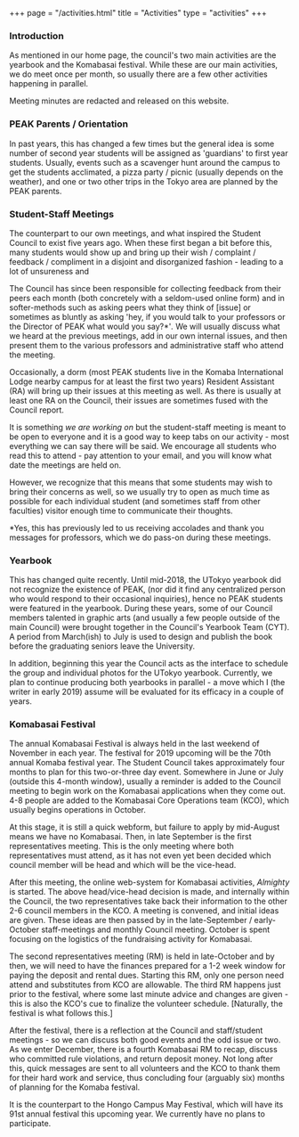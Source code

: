 +++
page = "/activities.html"
title = "Activities"
type = "activities"
+++

### Introduction

As mentioned in our home page, the council's two main activities are the yearbook and the Komabasai festival. While these are our main activities, we do meet once per month, so usually there are a few other activities happening in parallel.

Meeting minutes are redacted and released on this website.

### PEAK Parents / Orientation

In past years, this has changed a few times but the general idea is some number of second year students will be assigned as 'guardians' to first year students. Usually, events such as a scavenger hunt around the campus to get the students acclimated, a pizza party / picnic (usually depends on the weather), and one or two other trips in the Tokyo area are planned by the PEAK parents.

### Student-Staff Meetings

The counterpart to our own meetings, and what inspired the Student Council to exist five years ago. When these first began a bit before this, many students would show up and bring up their wish / complaint / feedback / compliment in a disjoint and disorganized fashion - leading to a lot of unsureness and 

The Council has since been responsible for collecting feedback from their peers each month (both concretely with a seldom-used online form) and in softer-methods such as asking peers what they think of \[issue\] or sometimes as bluntly as asking 'hey, if you would talk to your professors or the Director of PEAK what would you say?*'_._ We will usually discuss what we heard at the previous meetings, add in our own internal issues, and then present them to the various professors and administrative staff who attend the meeting.

Occasionally, a dorm (most PEAK students live in the Komaba International Lodge nearby campus for at least the first two years) Resident Assistant (RA) will bring up their issues at this meeting as well. As there is usually at least one RA on the Council, their issues are sometimes fused with the Council report.

It is something _we are working on_ but the student-staff meeting is meant to be open to everyone and it is a good way to keep tabs on our activity - most everything we can say there will be said. We encourage all students who read this to attend - pay attention to your email, and you will know what date the meetings are held on. 

However, we recognize that this means that some students may wish to bring their concerns as well, so we usually try to open as much time as possible for each individual student (and sometimes staff from other faculties) visitor enough time to communicate their thoughts. 

\*Yes, this has previously led to us receiving accolades and thank you messages for professors, which we do pass-on during these meetings.

### Yearbook

This has changed quite recently. Until mid-2018, the UTokyo yearbook did not recognize the existence of PEAK, (nor did it find any centralized person who would respond to their occasional inquiries), hence no PEAK students were featured in the yearbook. During these years, some of our Council members talented in graphic arts (and usually a few people outside of the main Council) were brought together in the Council's Yearbook Team (CYT). A period from March(ish) to July is used to design and publish the book before the graduating seniors leave the University.

In addition, beginning this year the Council acts as the interface to schedule the group and individual photos for the UTokyo yearbook. Currently, we plan to continue producing both yearbooks in parallel - a move which I (the writer in early 2019) assume will be evaluated for its efficacy in a couple of years.

### Komabasai Festival

The annual Komabasai Festival is always held in the last weekend of November in each year. The festival for 2019 upcoming will be the 70th annual Komaba festival year. The Student Council takes approximately four months to plan for this two-or-three day event. Somewhere in June or July (outside this 4-month window), usually a reminder is added to the Council meeting to begin work on the Komabasai applications when they come out. 4-8 people are added to the Komabasai Core Operations team (KCO), which usually begins operations in October. 

At this stage, it is still a quick webform, but failure to apply by mid-August means we have no Komabasai. Then, in late September is the first representatives meeting. This is the only meeting where both representatives must attend, as it has not even yet been decided which council member will be head and which will be the vice-head. 

After this meeting, the online web-system for Komabasai activities, _Almighty_ is started. The above head/vice-head decision is made, and internally within the Council, the two representatives take back their information to the other 2-6 council members in the KCO. A meeting is convened, and initial ideas are given. These ideas are then passed by in the late-September / early-October staff-meetings and monthly Council meeting. October is spent focusing on the logistics of the fundraising activity for Komabasai. 

The second representatives meeting (RM) is held in late-October and by then, we will need to have the finances prepared for a 1-2 week window for paying the deposit and rental dues. Starting this RM, only one person need attend and substitutes from KCO are allowable. The third RM happens just prior to the festival, where some last minute advice and changes are given - this is also the KCO's cue to finalize the volunteer schedule. \[Naturally, the festival is what follows this.\] 

After the festival, there is a reflection at the Council and staff/student meetings - so we can discuss both good events and the odd issue or two. As we enter December, there is a fourth Komabasai RM to recap, discuss who committed rule violations, and return deposit money. Not long after this, quick messages are sent to all volunteers and the KCO to thank them for their hard work and service, thus concluding four (arguably six) months of planning for the Komaba festival.

It is the counterpart to the Hongo Campus May Festival, which will have its 91st annual festival this upcoming year. We currently have no plans to participate.
